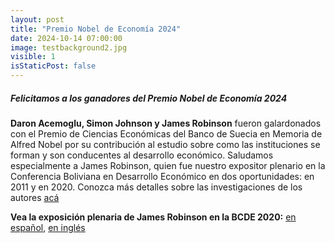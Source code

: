 ```yaml
---
layout: post
title: "Premio Nobel de Economía 2024"
date: 2024-10-14 07:00:00
image: testbackground2.jpg
visible: 1
isStaticPost: false
---
```


##### Felicitamos a los ganadores del Premio Nobel de Economía 2024

**Daron Acemoglu, Simon Johnson y James Robinson** fueron galardonados con el Premio de Ciencias Económicas del Banco de Suecia en Memoria de Alfred Nobel por su contribución al estudio sobre como las instituciones se forman y son conducentes al desarrollo económico. Saludamos especialmente a James Robinson, quien fue nuestro expositor plenario en la Conferencia Boliviana en Desarrollo Económico en dos oportunidades: en 2011 y en 2020. Conozca más detalles sobre las investigaciones de los autores [acá](https://www.nobelprize.org/prizes/economic-sciences/2024/summary/)

**Vea la exposición plenaria de James Robinson en la BCDE 2020:** [en español](https://www.youtube.com/watch?v=7yzGXzgOwKQ), [en inglés](https://www.youtube.com/watch?v=IBJz9kRGlDk)
